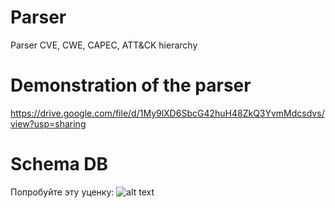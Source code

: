 # Parser
Parser CVE, CWE, CAPEC, ATT&amp;CK hierarchy

# Demonstration of the parser
https://drive.google.com/file/d/1My9lXD6SbcG42huH48ZkQ3YvmMdcsdvs/view?usp=sharing

# Schema DB


Попробуйте эту уценку:
![alt text](https://github.com/0xN1ck/parser/schema.jpg)
